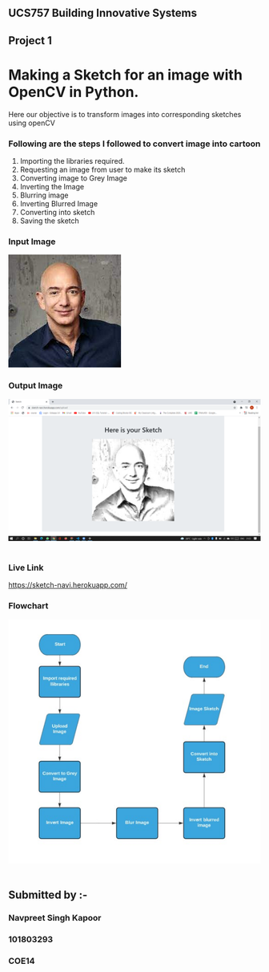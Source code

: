## UCS757 Building Innovative Systems
## Project 1
# Making a Sketch for an image with OpenCV in Python.
Here our objective is to transform images into corresponding sketches using openCV

### Following are the steps I followed to convert image into cartoon
1. Importing the libraries required.
2. Requesting an image from user to make its sketch
3. Converting image to Grey Image
4. Inverting the Image
5. Blurring image
6. Inverting Blurred Image
7. Converting into sketch
8. Saving the sketch

### Input Image                                                                       
![Screenshot](Input.jpeg) 

### Output Image
![Screenshot](Output.png) 

### Live Link
https://sketch-navi.herokuapp.com/

### Flowchart
![Screenshot](Flowchart.jpeg) 

## Submitted by :- 
### Navpreet Singh Kapoor
### 101803293
### COE14
